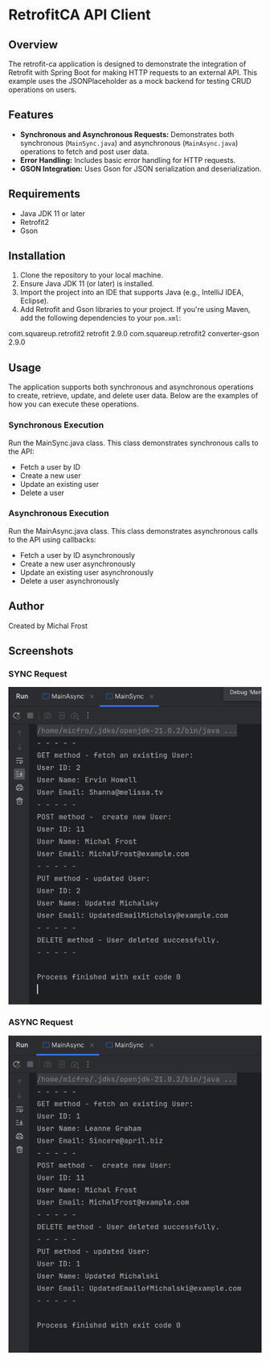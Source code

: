 
# RetrofitCA API Client

## Overview
The retrofit-ca application is designed to demonstrate the integration of Retrofit with Spring Boot for making HTTP requests to an external API. This example uses the JSONPlaceholder as a mock backend for testing CRUD operations on users.

## Features
- **Synchronous and Asynchronous Requests:** Demonstrates both synchronous (`MainSync.java`) and asynchronous (`MainAsync.java`) operations to fetch and post user data.
- **Error Handling:** Includes basic error handling for HTTP requests.
- **GSON Integration:** Uses Gson for JSON serialization and deserialization.

## Requirements
- Java JDK 11 or later
- Retrofit2
- Gson

## Installation
1. Clone the repository to your local machine.
2. Ensure Java JDK 11 (or later) is installed.
3. Import the project into an IDE that supports Java (e.g., IntelliJ IDEA, Eclipse).
4. Add Retrofit and Gson libraries to your project. If you're using Maven, add the following dependencies to your `pom.xml`:

<dependency>
    <groupId>com.squareup.retrofit2</groupId>
    <artifactId>retrofit</artifactId>
    <version>2.9.0</version>
</dependency>
<dependency>
    <groupId>com.squareup.retrofit2</groupId>
    <artifactId>converter-gson</artifactId>
    <version>2.9.0</version>
</dependency>

## Usage 
The application supports both synchronous and asynchronous operations to create, retrieve, update, and delete user data. Below are the examples of how you can execute these operations.

### Synchronous Execution
Run the MainSync.java class. This class demonstrates synchronous calls to the API:

- Fetch a user by ID
- Create a new user
- Update an existing user
- Delete a user

### Asynchronous Execution
  Run the MainAsync.java class. This class demonstrates asynchronous calls to the API using callbacks:

- Fetch a user by ID asynchronously
- Create a new user asynchronously
- Update an existing user asynchronously
- Delete a user asynchronously


## Author
Created by Michal Frost 

## Screenshots
### SYNC Request
![Screenshot from 2024-04-18 12-14-48.png](src%2Fmain%2Fresources%2Fimages%2FScreenshot%20from%202024-04-18%2012-14-48.png)



### ASYNC Request
![Screenshot from 2024-04-18 12-14-52.png](src%2Fmain%2Fresources%2Fimages%2FScreenshot%20from%202024-04-18%2012-14-52.png)